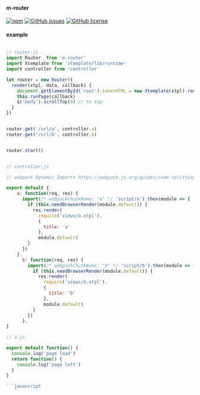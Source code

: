 #### m-router

[![npm](https://img.shields.io/npm/dt/m-router.svg)]()
[![GitHub issues](https://img.shields.io/github/issues/hpoenixf/m-router.svg)](https://github.com/hpoenixf/koa2-proxies/issues)
[![GitHub license](https://img.shields.io/github/license/hpoenixf/m-router.svg)](https://github.com/hpoenixf/koa2-proxies/blob/master/LICENSE)


#### example

```javascript

// router.js
import Router  from 'm-router'
import Xtemplate from 'xtemplate/lib/runtime'
import controller from 'controller'

let router = new Router({
  render(xtpl, data, callback) {
    document.getElementById('root').innerHTML = new Xtemplate(xtpl).render(data)
    this.runPage(callback)
    $('body').scrollTop(0) // to top
  }
})


router.get('/url/a', controller.a)
router.get('/url/b', controller.b)


router.start()


// controller.js

// webpack Dynamic Imports https://webpack.js.org/guides/code-splitting/#dynamic-imports

export default {
    a: function(req, res) {
      import(/* webpackChunkName: "a" */ 'script/a').then(module => {
        if (this.needBrowserRender(module.default)) {
          res.render(
            require('views/a.xtpl'),
            {
              title: 'a'
            },
            module.default)
        }
      })
    },
      b: function(req, res) {
        import(/* webpackChunkName: "b" */ 'script/b').then(module => {
          if (this.needBrowserRender(module.default)) {
            res.render(
              require('views/b.xtpl'),
              {
                title: 'b'
              },
              module.default)
          }
        })
      },
}

// a.js

export default function() {
  console.log('page load')
  return function() {
    console.log('page left')
  }
}

```javascript